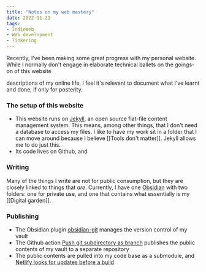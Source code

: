 ```yaml
---
title: "Notes on my web mastery"
date: 2022-11-21
tags:
- IndieWeb
- Web development
- Tinkering
---
```

Recently, I've been making some great progress with my personal website. While I normally don't engage in elaborate technical ballets on the goings-on of this website

descriptions of my online life, I feel it's relevant to document what I've learnt and done, if only for posterity.

### The setup of this website
- This website runs on [Jekyll](https://jekyllrb.com/), an open source flat-file content management system. This means, among other things, that I don't need a database to access my files. I like to have my work sit in a folder that I can move around because I believe [[Tools don't matter]]. Jekyll allows me to do just this.
- Its code lives on Github, and 

### Writing
Many of the things I write are not for public consumption, but they are closely linked to things that *are*. Currently, I have one [Obsidian](https://obsidian.md/) with two folders: one for private use, and one that contains what essentially is my [[Digital garden]]. 

### Publishing
- The Obsidian plugin [obsidian-git](https://github.com/denolehov/obsidian-git) manages the version control of my vault
- The Github action [Push git subdirectory as branch](https://github.com/marketplace/actions/push-git-subdirectory-as-branch) publishes the public contents of my vault to a separate repository
- The public contents are pulled into my code base as a submodule, and [Netlify looks for updates before a build](https://mtsknn.fi/blog/netlify-updating-private-git-submodule/)